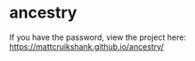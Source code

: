 # ancestry

If you have the password, view the project here: https://mattcruikshank.github.io/ancestry/

